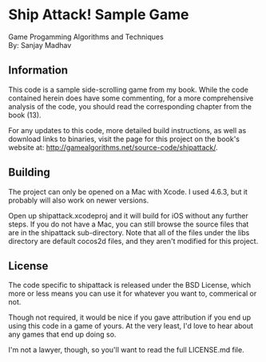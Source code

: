 Ship Attack! Sample Game
=====================
Game Progamming Algorithms and Techniques  
By: Sanjay Madhav

Information
-----------
This code is a sample side-scrolling game from my book. While the code
contained herein does have some commenting, for a more comprehensive
analysis of the code, you should read the corresponding chapter from
the book (13).

For any updates to this code, more detailed build instructions,
as well as download links to binaries, visit the page for this project
on the book's website at:
http://gamealgorithms.net/source-code/shipattack/.

Building
--------
The project can only be opened on a Mac with Xcode. I used 4.6.3, but it
probably will also work on newer versions.

Open up shipattack.xcodeproj and it will build for iOS without any further
steps. If you do not have a Mac, you can still browse the source files
that are in the shipattack sub-directory. Note that all of the files
under the libs directory are default cocos2d files, and they aren't
modified for this project.

License
-------
The code specific to shipattack is released under the BSD License, which
more or less means you can use it for whatever you want to, commerical or
not.

Though not required, it would be nice if you gave attribution if you end
up using this code in a game of yours. At the very least, I'd love to
hear about any games that end up doing so.

I'm not a lawyer, though, so you'll want to read the full LICENSE.md file.
